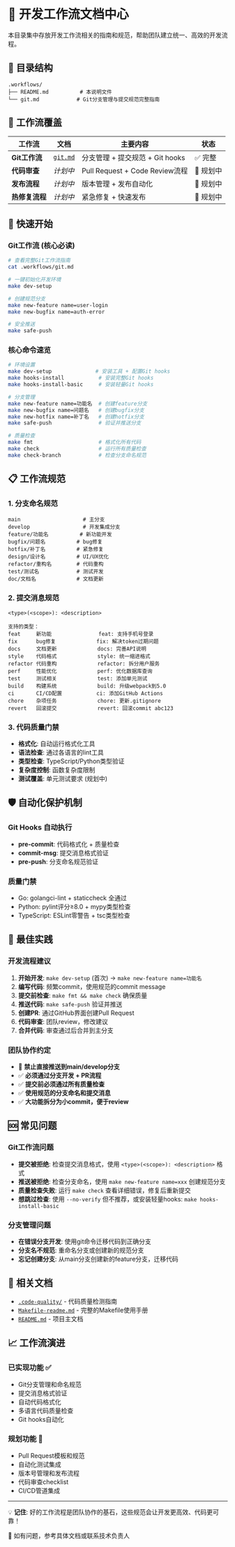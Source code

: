 # 🚀 开发工作流文档中心

本目录集中存放开发工作流相关的指南和规范，帮助团队建立统一、高效的开发流程。

## 📁 目录结构

```
.workflows/
├── README.md          # 本说明文件
└── git.md            # Git分支管理与提交规范完整指南
```

## 🎯 工作流覆盖

| 工作流 | 文档 | 主要内容 | 状态 |
|-------|------|----------|------|
| **Git工作流** | [`git.md`](./git.md) | 分支管理 + 提交规范 + Git hooks | ✅ 完整 |
| **代码审查** | *计划中* | Pull Request + Code Review流程 | 🚧 规划中 |
| **发布流程** | *计划中* | 版本管理 + 发布自动化 | 🚧 规划中 |
| **热修复流程** | *计划中* | 紧急修复 + 快速发布 | 🚧 规划中 |

## 🚀 快速开始

### Git工作流 (核心必读)
```bash
# 查看完整Git工作流指南
cat .workflows/git.md

# 一键初始化开发环境
make dev-setup

# 创建规范分支
make new-feature name=user-login
make new-bugfix name=auth-error

# 安全推送
make safe-push
```

### 核心命令速览
```bash
# 环境设置
make dev-setup              # 安装工具 + 配置Git hooks
make hooks-install           # 安装完整Git hooks
make hooks-install-basic     # 安装轻量Git hooks

# 分支管理  
make new-feature name=功能名  # 创建feature分支
make new-bugfix name=问题名   # 创建bugfix分支
make new-hotfix name=补丁名   # 创建hotfix分支
make safe-push               # 验证并推送分支

# 质量检查
make fmt                     # 格式化所有代码
make check                   # 运行所有质量检查
make check-branch            # 检查分支命名规范
```

## 📋 工作流规范

### 1. 分支命名规范
```
main                    # 主分支
develop                 # 开发集成分支  
feature/功能名          # 新功能开发
bugfix/问题名          # bug修复
hotfix/补丁名          # 紧急修复
design/设计名          # UI/UX优化
refactor/重构名        # 代码重构
test/测试名            # 测试开发
doc/文档名             # 文档更新
```

### 2. 提交消息规范
```
<type>(<scope>): <description>

支持的类型：
feat     新功能               feat: 支持手机号登录
fix      bug修复             fix: 解决token过期问题  
docs     文档更新             docs: 完善API说明
style    代码格式             style: 统一缩进格式
refactor 代码重构             refactor: 拆分用户服务
perf     性能优化             perf: 优化数据库查询
test     测试相关             test: 添加单元测试
build    构建系统             build: 升级webpack到5.0
ci       CI/CD配置           ci: 添加GitHub Actions
chore    杂项任务             chore: 更新.gitignore
revert   回滚提交             revert: 回滚commit abc123
```

### 3. 代码质量门禁
- **格式化**: 自动运行格式化工具
- **语法检查**: 通过各语言的lint工具
- **类型检查**: TypeScript/Python类型验证
- **复杂度控制**: 函数复杂度限制
- **测试覆盖**: 单元测试要求 (规划中)

## 🛡️ 自动化保护机制

### Git Hooks 自动执行
- **pre-commit**: 代码格式化 + 质量检查
- **commit-msg**: 提交消息格式验证  
- **pre-push**: 分支命名规范验证

### 质量门禁
- Go: golangci-lint + staticcheck 全通过
- Python: pylint评分≥8.0 + mypy类型检查
- TypeScript: ESLint零警告 + tsc类型检查

## 🎯 最佳实践

### 开发流程建议
1. **开始开发**: `make dev-setup` (首次) → `make new-feature name=功能名`
2. **编写代码**: 频繁commit，使用规范的commit message
3. **提交前检查**: `make fmt && make check` 确保质量
4. **推送代码**: `make safe-push` 验证并推送
5. **创建PR**: 通过GitHub界面创建Pull Request
6. **代码审查**: 团队review，修改建议
7. **合并代码**: 审查通过后合并到主分支

### 团队协作约定
- 🚫 **禁止直接推送到main/develop分支**
- ✅ **必须通过分支开发 + PR流程**
- ✅ **提交前必须通过所有质量检查**
- ✅ **使用规范的分支命名和提交消息**
- ✅ **大功能拆分为小commit，便于review**

## 🆘 常见问题

### Git工作流问题
- **提交被拒绝**: 检查提交消息格式，使用 `<type>(<scope>): <description>` 格式
- **推送被拒绝**: 检查分支命名，使用 `make new-feature name=xxx` 创建规范分支
- **质量检查失败**: 运行 `make check` 查看详细错误，修复后重新提交
- **想跳过检查**: 使用 `--no-verify` 但不推荐，或安装轻量hooks: `make hooks-install-basic`

### 分支管理问题
- **在错误分支开发**: 使用git命令迁移代码到正确分支
- **分支名不规范**: 重命名分支或创建新的规范分支
- **忘记创建分支**: 从main分支创建新的feature分支，迁移代码

## 🔗 相关文档

- [`.code-quality/`](../.code-quality/) - 代码质量检测指南
- [`Makefile-readme.md`](../Makefile-readme.md) - 完整的Makefile使用手册
- [`README.md`](../README.md) - 项目主文档

## 📈 工作流演进

### 已实现功能 ✅
- Git分支管理和命名规范
- 提交消息格式验证
- 自动代码格式化
- 多语言代码质量检查
- Git hooks自动化

### 规划功能 🚧
- Pull Request模板和规范
- 自动化测试集成
- 版本号管理和发布流程
- 代码审查checklist
- CI/CD管道集成

---

💡 **记住**: 好的工作流程是团队协作的基石，这些规范会让开发更高效、代码更可靠！

🤖 如有问题，参考具体文档或联系技术负责人